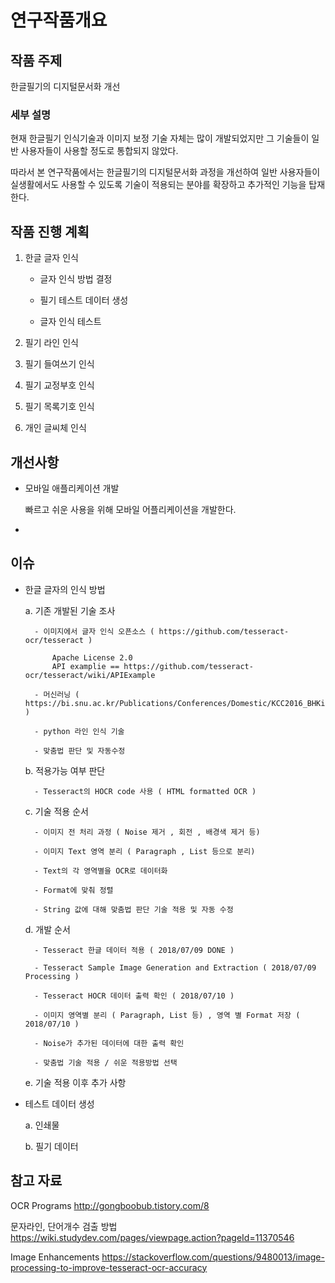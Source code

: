# 연구작품개요

## 작품 주제

한글필기의 디지털문서화 개선

### 세부 설명

현재 한글필기 인식기술과 이미지 보정 기술 자체는 많이 개발되었지만 그 기술들이 일반 사용자들이 사용할 정도로 통합되지 않았다.

따라서 본 연구작품에서는 한글필기의 디지털문서화 과정을 개선하여 일반 사용자들이 실생활에서도 사용할 수 있도록 기술이 적용되는 분야를 확장하고 추가적인 기능을 탑재한다.


## 작품 진행 계획

1. 한글 글자 인식

	- 글자 인식 방법 결정

	- 필기 테스트 데이터 생성

	- 글자 인식 테스트

2. 필기 라인 인식

3. 필기 들여쓰기 인식

4. 필기 교정부호 인식

5. 필기 목록기호 인식

6. 개인 글씨체 인식

## 개선사항

* 모바일 애플리케이션 개발

  빠르고 쉬운 사용을 위해 모바일 어플리케이션을 개발한다.

* 


## 이슈

* 한글 글자의 인식 방법

	a. 기존 개발된 기술 조사

		- 이미지에서 글자 인식 오픈소스 ( https://github.com/tesseract-ocr/tesseract )

			Apache License 2.0
			API examplie == https://github.com/tesseract-ocr/tesseract/wiki/APIExample 

		- 머신러닝 ( https://bi.snu.ac.kr/Publications/Conferences/Domestic/KCC2016_BHKim.pdf )

		- python 라인 인식 기술

		- 맞춤법 판단 및 자동수정

	b. 적용가능 여부 판단
	
		- Tesseract의 HOCR code 사용 ( HTML formatted OCR )

	c. 기술 적용 순서 

		- 이미지 전 처리 과정 ( Noise 제거 , 회전 , 배경색 제거 등)

		- 이미지 Text 영역 분리 ( Paragraph , List 등으로 분리)

		- Text의 각 영역별을 OCR로 데이터화

		- Format에 맞춰 정렬

		- String 값에 대해 맞춤법 판단 기술 적용 및 자동 수정


	d. 개발 순서

		- Tesseract 한글 데이터 적용 ( 2018/07/09 DONE )

		- Tesseract Sample Image Generation and Extraction ( 2018/07/09 Processing )

		- Tesseract HOCR 데이터 출력 확인 ( 2018/07/10 )

		- 이미지 영역별 분리 ( Paragraph, List 등) , 영역 별 Format 저장 ( 2018/07/10 )

		- Noise가 추가된 데이터에 대한 출력 확인

		- 맞춤법 기술 적용 / 쉬운 적용방법 선택


	e. 기술 적용 이후 추가 사항



* 테스트 데이터 생성

	a. 인쇄물

	b. 필기 데이터 

## 참고 자료

OCR Programs
http://gongboobub.tistory.com/8

문자라인, 단어개수 검출 방법
https://wiki.studydev.com/pages/viewpage.action?pageId=11370546

Image Enhancements
https://stackoverflow.com/questions/9480013/image-processing-to-improve-tesseract-ocr-accuracy